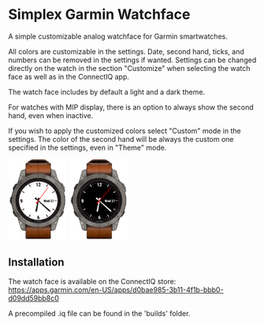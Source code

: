 # Simplex Garmin Watchface

A simple customizable analog watchface for Garmin smartwatches.

All colors are customizable in the settings. Date, second hand, ticks, and numbers can be removed in the settings if wanted. Settings can be changed directly on the watch in the section "Customize" when selecting the watch face as well as in the ConnectIQ app.

The watch face includes by default a light and a dark theme.

For watches with MIP display, there is an option to always show the second hand, even when inactive.

If you wish to apply the customized colors select "Custom" mode in the settings. The color of the second hand will be always the custom one specified in the settings, even in "Theme" mode.


<img src="bright.png" width="120">
<img src="dark.png" width="120">

## Installation

The watch face is available on the ConnectIQ store: https://apps.garmin.com/en-US/apps/d0bae985-3b11-4f1b-bbb0-d09dd59bb8c0

A precompiled .iq file can be found in the 'builds' folder.

